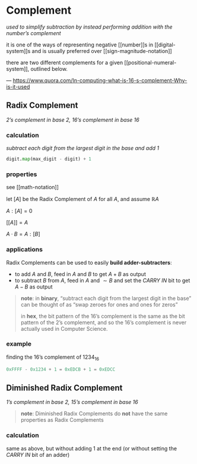 # Complement

_used to simplify subtraction by instead performing addition with the number’s complement_

it is one of the ways of representing negative [[number]]s in [[digital-system]]s and is usually preferred over [[sign-magnitude-notation]]

there are two different complements for a given [[positional-numeral-system]], outlined below.

&mdash; <https://www.quora.com/In-computing-what-is-16-s-complement-Why-is-it-used>

## Radix Complement

_2’s complement in base 2, 16’s complement in base 16_

### calculation

_subtract each digit from the largest digit in the base and add 1_

```python
digit.map(max_digit - digit) + 1
```

### properties

see [[math-notation]]

let $[A]$ be the Radix Complement of $A$ for all $A$, and assume $\mathbb R A$

$A : [A] = 0$

$[[A]] = A$

$A \cdot B = A : [B]$

### applications

Radix Complements can be used to easily **build adder-subtracters**:

- to add $A$ and $B$, feed in $A$ and $B$ to get $A + B$ as output
- to subtract $B$ from $A$, feed in $A$ and $\sim B$ and set the _CARRY IN_ bit to get $A - B$ as output

> **note**: in **binary**, “subtract each digit from the largest digit in the base” can be thought of as “swap zeroes for ones and ones for zeros”
>
> in **hex**, the bit pattern of the 16’s complement is the same as the bit pattern of the 2’s complement, and so the 16’s complement is never actually used in Computer Science.

### example

finding the 16’s complement of $1234_{16}$

```python
0xFFFF - 0x1234 + 1 = 0xEDCB + 1 = 0xEDCC
```

## Diminished Radix Complement

_1’s complement in base 2, 15’s complement in base 16_

> **note**: Diminished Radix Complements do **not** have the same properties as Radix Complements

### calculation

same as above, but without adding 1 at the end (or without setting the _CARRY IN_ bit of an adder)
